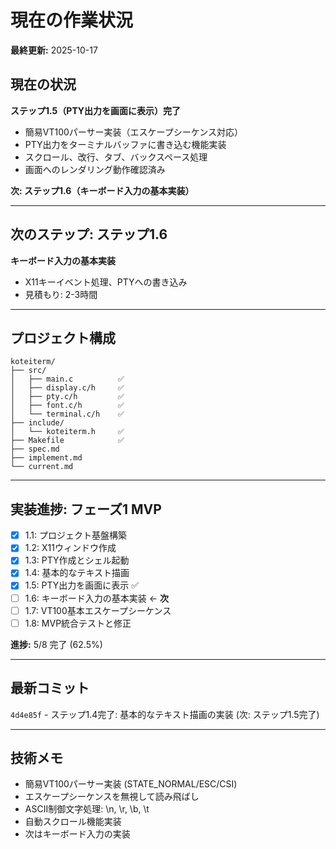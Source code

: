 # 現在の作業状況

**最終更新:** 2025-10-17

## 現在の状況

**ステップ1.5（PTY出力を画面に表示）完了**
- 簡易VT100パーサー実装（エスケープシーケンス対応）
- PTY出力をターミナルバッファに書き込む機能実装
- スクロール、改行、タブ、バックスペース処理
- 画面へのレンダリング動作確認済み

**次: ステップ1.6（キーボード入力の基本実装）**

---

## 次のステップ: ステップ1.6

**キーボード入力の基本実装**
- X11キーイベント処理、PTYへの書き込み
- 見積もり: 2-3時間

---

## プロジェクト構成

```
koteiterm/
├── src/
│   ├── main.c          ✅
│   ├── display.c/h     ✅
│   ├── pty.c/h         ✅
│   ├── font.c/h        ✅
│   └── terminal.c/h    ✅
├── include/
│   └── koteiterm.h     ✅
├── Makefile            ✅
├── spec.md
├── implement.md
└── current.md
```

---

## 実装進捗: フェーズ1 MVP

- [x] 1.1: プロジェクト基盤構築
- [x] 1.2: X11ウィンドウ作成
- [x] 1.3: PTY作成とシェル起動
- [x] 1.4: 基本的なテキスト描画
- [x] 1.5: PTY出力を画面に表示 ✅
- [ ] 1.6: キーボード入力の基本実装 ← **次**
- [ ] 1.7: VT100基本エスケープシーケンス
- [ ] 1.8: MVP統合テストと修正

**進捗:** 5/8 完了 (62.5%)

---

## 最新コミット

`4d4e85f` - ステップ1.4完了: 基本的なテキスト描画の実装
(次: ステップ1.5完了)

---

## 技術メモ

- 簡易VT100パーサー実装 (STATE_NORMAL/ESC/CSI)
- エスケープシーケンスを無視して読み飛ばし
- ASCII制御文字処理: \n, \r, \b, \t
- 自動スクロール機能実装
- 次はキーボード入力の実装

